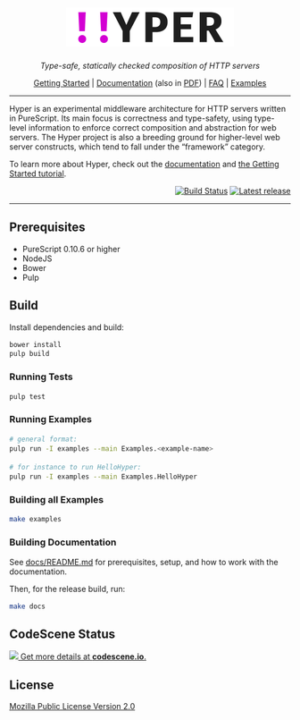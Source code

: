 <div align="center">
<h1>
<img src="docs/src/_static/hyper@2x.png"
      alt="Hyper"
      width="300">
</h1>
</div>

<p align="center">
<em>Type-safe, statically checked composition of HTTP servers</em>
</p>

<p align="center">
<a href="http://hyper.wickstrom.tech/tutorials/getting-started-with-hyper.html">Getting Started</a>
| <a href="http://hyper.wickstrom.tech">Documentation</a> (also in <a href="https://owickstrom.github.io/hyper/hyper.pdf">PDF</a>)
| <a href="http://hyper.wickstrom.tech/faq.html">FAQ</a>
| <a href="examples/">Examples</a>
</p>

<hr>

Hyper is an experimental middleware architecture for HTTP servers written in PureScript. Its main focus is correctness and type-safety, using type-level information to enforce correct composition and abstraction for web servers. The Hyper project is also a breeding ground for higher-level web server constructs, which tend to fall under the “framework” category.

To learn
more about Hyper, check out the [documentation](http://hyper.wickstrom.tech)
and [the Getting Started
tutorial](http://hyper.wickstrom.tech/tutorials/getting-started-with-hyper.html).

<p align="right">
<a href="https://travis-ci.org/owickstrom/hyper"><img alt="Build Status" src="https://travis-ci.org/owickstrom/hyper.svg?branch=master" /></a>
<a href="https://github.com/owickstrom/hyper/releases"><img alt="Latest release" src="http://img.shields.io/github/release/owickstrom/hyper.svg" /></a>

</p>

<hr>

## Prerequisites

* PureScript 0.10.6 or higher
* NodeJS
* Bower
* Pulp

## Build

Install dependencies and build:

```bash
bower install
pulp build
```

### Running Tests

```bash
pulp test
```

### Running Examples

```bash
# general format:
pulp run -I examples --main Examples.<example-name>

# for instance to run HelloHyper:
pulp run -I examples --main Examples.HelloHyper
```

### Building all Examples

```bash
make examples
```

### Building Documentation

See [docs/README.md](docs/README.md) for prerequisites, setup, and
how to work with the documentation.

Then, for the release build, run:

```bash
make docs
```

## CodeScene Status

[![](https://codescene.io/projects/49/status.svg) Get more details at **codescene.io**.](https://codescene.io/projects/49/jobs/latest-successful/results)

## License

[Mozilla Public License Version 2.0](LICENSE)
